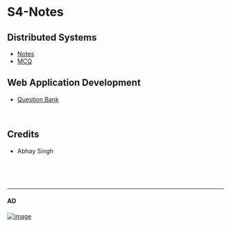 # S4-Notes

## Distributed Systems 

- [Notes](https://imabhay.com/sem4/s4-de-important-topics-p1/)
- [MCQ](https://quizlet.com/834772504/sem4_distributed-systems_all-combined-flash-cards/)



## Web Application Development

- [Question Bank](https://hunterz-killer.github.io/S4-Notes/WAD/)







<br>


## Credits
- Abhay Singh



<br>

<br>

<br>

--------------

#### AD

[![image](https://github.com/hunterz-killer/S4-Notes/assets/82221655/0a593c80-89de-4924-b14b-3cc06d04a04a)](https://www.amazon.in/b?node=90130123031&linkCode=ll2&tag=live-offers-21&linkId=89e8ade79de63f6a75cfce39d4db8d83&language=en_IN&ref_=as_li_ss_tl)


  
